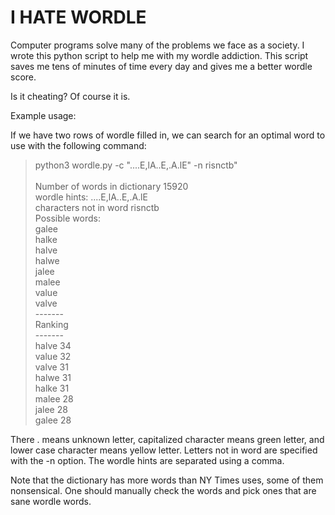 # I HATE WORDLE 

Computer programs solve many of the problems we face as a society. I wrote this python script to help me with my wordle addiction. This script saves me tens of minutes of time every day and gives me a better wordle score. 

Is it cheating? Of course it is.

Example usage:

If we have two rows of wordle filled in, we can search for an optimal word to use with the following command:

>python3 wordle.py -c \"....E,lA..E,.A.lE\" -n risnctb"<br />
><br />
>Number of words in dictionary 15920<br />
>wordle hints: ....E,lA..E,.A.lE<br />
>characters not in word risnctb<br />
>Possible words:<br />
>galee<br />
>halke<br />
>halve<br />
>halwe<br />
>jalee<br />
>malee<br />
>value<br />
>valve<br />
>-------<br />
>Ranking<br />
>-------<br />
>halve 34<br />
>value 32<br />
>valve 31<br />
>halwe 31<br />
>halke 31<br />
>malee 28<br />
>jalee 28<br />
>galee 28<br />


There . means unknown letter, capitalized character means green letter, and lower case character means yellow letter. Letters not in word are specified with the -n option. The wordle hints are separated using a comma. 

Note that the dictionary has more words than NY Times uses, some of them nonsensical. One should manually check the words and pick ones that are sane wordle words. 
